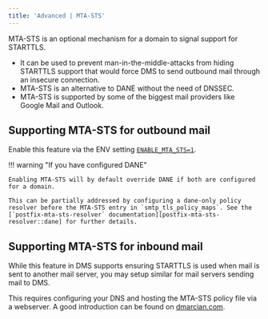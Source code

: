 ```yaml
---
title: 'Advanced | MTA-STS'
---
```


MTA-STS is an optional mechanism for a domain to signal support for STARTTLS.

- It can be used to prevent man-in-the-middle-attacks from hiding STARTTLS support that would force DMS to send outbound mail through an insecure connection.
- MTA-STS is an alternative to DANE without the need of DNSSEC.
- MTA-STS is supported by some of the biggest mail providers like Google Mail and Outlook.

## Supporting MTA-STS for outbound mail

Enable this feature via the ENV setting [`ENABLE_MTA_STS=1`](../environment.md#enable_mta_sts).

!!! warning "If you have configured DANE"

    Enabling MTA-STS will by default override DANE if both are configured for a domain.

    This can be partially addressed by configuring a dane-only policy resolver before the MTA-STS entry in `smtp_tls_policy_maps`. See the [`postfix-mta-sts-resolver` documentation][postfix-mta-sts-resolver::dane] for further details.

[postfix-mta-sts-resolver::dane]: https://github.com/Snawoot/postfix-mta-sts-resolver#warning-mta-sts-policy-overrides-dane-tls-authentication

## Supporting MTA-STS for inbound mail

While this feature in DMS supports ensuring STARTTLS is used when mail is sent to another mail server, you may setup similar for mail servers sending mail to DMS.

This requires configuring your DNS and hosting the MTA-STS policy file via a webserver. A good introduction can be found on [dmarcian.com](https://dmarcian.com/mta-sts/).

